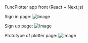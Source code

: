 FuncPlotter app front (React + Next.js)

Sign in page:
![Image](https://i.imgur.com/89neomX.png)

Sign up page:
![Image](https://i.imgur.com/tm3muNK.png)

Prototype of plotter page:
![Image](https://i.imgur.com/kA7tapJ.png)
